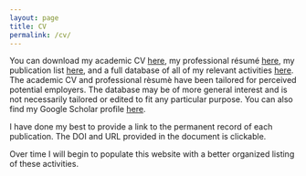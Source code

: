 ```yaml
---
layout: page
title: CV
permalink: /cv/
---
```


You can download my academic CV [here](http://brimacki.github.io/professionalDocuments/CV.pdf), my professional résumé [here](http://brimacki.github.io/professionalDocuments/Résumé.pdf), my publication list [here](http://brimacki.github.io/professionalDocuments/Publication%20List.pdf), and a full database of all of my relevant activities [here](http://brimacki.github.io/professionalDocuments/CV-full.pdf). The academic CV and professional rèsumè have been tailored for perceived potential employers. The database may be of more general interest and is not necessarily tailored or edited to fit any particular purpose. You can also find my Google Scholar profile <a href="https://scholar.google.com/citations?user=9BFUB4wAAAAJ&hl=en">here</a>.

I have done my best to provide a link to the permanent record of each publication. The DOI and URL provided in the document is clickable.

Over time I will begin to populate this website with a better organized listing of these activities.
